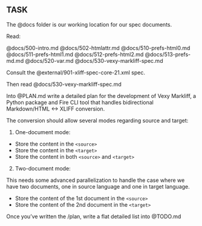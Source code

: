 
## TASK

The @docs folder is our working location for our spec documents. 

Read: 

@docs/500-intro.md
@docs/502-htmlattr.md
@docs/510-prefs-html0.md
@docs/511-prefs-html1.md
@docs/512-prefs-html2.md
@docs/513-prefs-md.md
@docs/520-var.md
@docs/530-vexy-markliff-spec.md

Consult the @external/901-xliff-spec-core-21.xml spec. 

Then read @docs/530-vexy-markliff-spec.md 

Into @PLAN.md write a detailed plan for the development of Vexy Markliff, a Python package and Fire CLI tool that handles bidirectional Markdown/HTML <-> XLIFF conversion.

The conversion should allow several modes regarding source and target: 

1. One-document mode: 

- Store the content in the `<source>`
- Store the content in the `<target>`
- Store the content in both `<source>` and `<target>`

2. Two-document mode: 

This needs some advanced parallelization to handle the case where we have two documents, one in source language and one in target language. 

- Store the content of the 1st document in the `<source>`
- Store the content of the 2nd document in the `<target>`

Once you’ve written the /plan, write a flat detailed list into @TODO.md 

